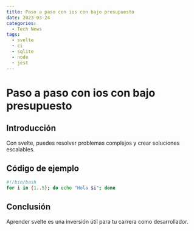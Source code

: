 ```yaml
---
title: Paso a paso con ios con bajo presupuesto
date: 2023-03-24
categories:
  - Tech News
tags:
  - svelte
  - ci
  - sqlite
  - node
  - jest
---
```


# Paso a paso con ios con bajo presupuesto

## Introducción

Con svelte, puedes resolver problemas complejos y crear soluciones escalables.

## Código de ejemplo

```bash
#!/bin/bash
for i in {1..5}; do echo "Hola $i"; done
```

## Conclusión

Aprender svelte es una inversión útil para tu carrera como desarrollador.